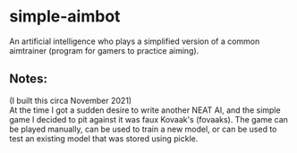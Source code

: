 # simple-aimbot
An artificial intelligence who plays a simplified version of a common aimtrainer (program for gamers to practice aiming).

## Notes:
(I built this circa November 2021)  
At the time I got a sudden desire to write another NEAT AI, and the simple game I decided to pit against it was faux Kovaak's (fovaaks). The game can be played manually, can be used to train a new model, or can be used to test an existing model that was stored using pickle.
